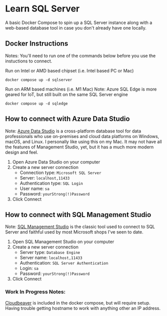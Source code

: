 # Learn SQL Server
A basic Docker Compose to spin up a SQL Server instance along with a web-based database tool in case you don't already have one locally.

## Docker Instructions
Notes: You'll need to run one of the commands below before you use the instuctions to connect.

Run on Intel or AMD based chipset (i.e. Intel based PC or Mac)

``` docker compose up -d sqlserver ```

Run on ARM based machines (i.e. M1 Mac)
Note: Azure SQL Edge is more geared for IoT, but still built on the same SQL Server engine

``` docker compose up -d sqledge ```

## How to connect with Azure Data Studio
Note: [Azure Data Studio](https://learn.microsoft.com/en-us/sql/azure-data-studio/download-azure-data-studio?view=sql-server-ver16) is a cross-platform database tool for data professionals who use on-premises and cloud data platforms on Windows, macOS, and Linux.  I personally like using this on my Mac.  It may not have all the features of Management Studio, yet, but it has a much more modern design and feel.

1. Open Azure Data Studio on your computer
2. Create a new server connection
    - Connection type: ``` Microsoft SQL Server ```
    - Server: ``` localhost,11433 ```
    - Authentication type: ``` SQL Login ```
    - User name: ``` sa ```
    - Password: ``` yourStrong(!)Password ```
3. Click Connect

## How to connect with SQL Management Studio
Note: [SQL Management Studio](https://learn.microsoft.com/en-us/sql/ssms/download-sql-server-management-studio-ssms?view=sql-server-ver16) is the classic tool used to connect to SQL Server and faithful used by most Microsoft shops I've seen to date.

1. Open SQL Management Studio on your computer
2. Create a new server connection
    - Server type: ``` Database Engine ```
    - Server name: ``` localhost,11433 ```
    - Authentication: ``` SQL Server Authentication ```
    - Login: ``` sa ```
    - Password: ``` yourStrong(!)Password ```
3. Click Connect


### Work In Progress Notes:

[Cloudbeaver](https://github.com/dbeaver/cloudbeaver) is included in the docker compose, but will require setup.  Having trouble getting hostname to work with anything other an IP address. 
